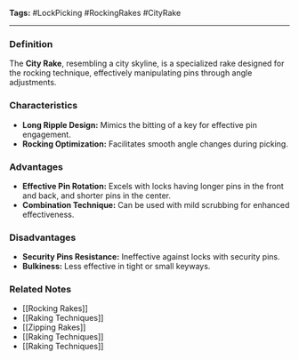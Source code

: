 **Tags:** #LockPicking #RockingRakes #CityRake

---

### **Definition**

The **City Rake**, resembling a city skyline, is a specialized rake designed for the rocking technique, effectively manipulating pins through angle adjustments.

### **Characteristics**

- **Long Ripple Design:** Mimics the bitting of a key for effective pin engagement.
- **Rocking Optimization:** Facilitates smooth angle changes during picking.

### **Advantages**

- **Effective Pin Rotation:** Excels with locks having longer pins in the front and back, and shorter pins in the center.
- **Combination Technique:** Can be used with mild scrubbing for enhanced effectiveness.

### **Disadvantages**

- **Security Pins Resistance:** Ineffective against locks with security pins.
- **Bulkiness:** Less effective in tight or small keyways.

### **Related Notes**

- [[Rocking Rakes]]
- [[Raking Techniques]]
- [[Zipping Rakes]]
- [[Raking Techniques]]
- [[Raking Techniques]]